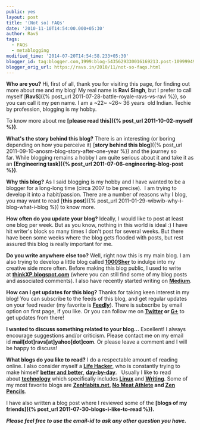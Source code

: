 ```yaml
---
public: yes
layout: post
title: '(Not so) FAQs'
date: '2010-11-10T14:54:00.000+05:30'
author: RavS
tags:
  - FAQs
  - metablogging
modified_time: '2014-07-20T14:54:58.233+05:30'
blogger_id: tag:blogger.com,1999:blog-5435629330016169213.post-10999949296419747
blogger_orig_url: https://ravs.in/2010/11/not-so-faqs.html
---
```


**Who are you?**
Hi, first of all,  thank you for visiting this page, for finding out more about me and my blog! My real name is **Ravi Singh**, but I prefer to call myself [**RavS**]({% post_url 2011-07-28-battle-royale-ravs-vs-ravi %}), so you can call it my pen name. I am a ~22~ ~26~ 36 years  old Indian. Techie by profession, blogging is my hobby.

To know more about me **[please read this]({% post_url 2011-10-02-myself %})**.

**What's the story behind this blog?**
There is an interesting (or boring depending on how you perceive it) [**story behind this blog**]({% post_url 2011-09-10-anosm-blog-story-after-one-year %}) and the journey so far. While blogging remains a hobby I am quite serious about it and take it as an **[Engineering task]({% post_url 2011-07-06-engineering-blog-post %})**.

**Why this blog?**
As I said blogging is my hobby and I have wanted to be a blogger for a long-long time (circa 2007 to be precise).  I am trying to develop it into a habit/passion. There are a number of reasons why I blog, you may want to read [**this post**]({% post_url 2011-01-29-wibwib-why-i-blog-what-i-blog %}) to know more.

**How often do you update your blog?**
Ideally, I would like to post at least one blog per week. But as you know, nothing in this world is ideal :) I have hit writer's block so many times I don't post for several weeks. But there have been some weeks where the blog gets flooded with posts, but rest assured this blog is really important for me.

**Do you write anywhere else too?**
Well, right now this is my main blog. I am also trying to develop a little blog called **[1000Sher](https://1000sher.in/)** to indulge into my creative side more often. Before making this blog public, I used to write at [**thinkXP.blogspot.com**](https://thinkxp.blogspot.com/) (where you can still find some of my blog posts and associated comments). I also have recently started writing on **[Medium](https://medium.com/@medmRSH)**.

**How can I get updates for this blog?**
Thanks for taking keen interest in my blog! You can subscribe to the feeds of this blog, and get regular updates on your feed reader (my favorite is **[Feedly](https://cloud.feedly.com/)**). There is subscribe by email option on first page, if you like. Or you can follow me on **[Twitter](https://twitter.com/twitrsh) or [G+](https://plus.google.com/115235735498568214719/posts)** to get updates from there!

**I wanted to discuss something related to your blog...**
Excellent! I always encourage suggestions and/or criticism. Please contact me on my email id **mail\[dot\]ravs\[at\]yahoo\[dot\]com**. Or please leave a comment and I will be happy to discuss!

**What blogs do you like to read?**
I do a respectable amount of reading online. I also consider myself a **[Life Hacker](https://www.lifehacker.com/)**, who is constantly trying to make himself **[better and better](https://tynan.com/)**, [**day-by-day**](https://seths.blog).  
Usually I like to read about **[technology](https://www.thinkdigit.com/)** which specifically includes **[Linux](https://www.omgubuntu.co.uk//)** and **[Writing](https://writetodone.com/)**. Some of my most favorite blogs are **[ZenHabits.net](https://zenhabits.net/), [No Meat Athlete](https://www.nomeatathlete.com/) and [Zen Pencils](https://zenpencils.com/)**.

I have also written a blog post where I reviewed some of the **[blogs of my friends]({% post_url 2011-07-30-blogs-i-like-to-read %}).**

_**Please feel free to use the email-id to ask any other question you have.**_
